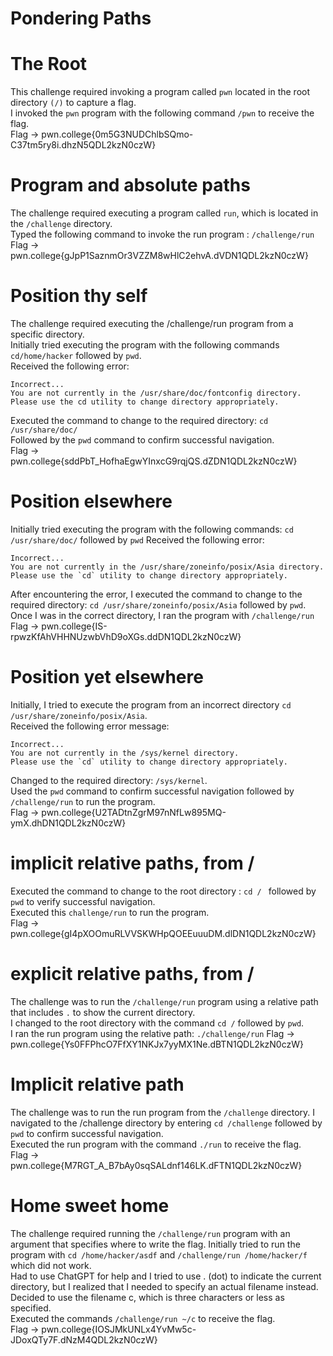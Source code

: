 # Pondering Paths

# The Root
This challenge required invoking a program called `pwn` located in the root directory `(/)` to capture a flag.  
I invoked the `pwn` program with the following command `/pwn` to receive the flag.  
Flag -> pwn.college{0m5G3NUDChlbSQmo-C37tm5ry8i.dhzN5QDL2kzN0czW}

# Program and absolute paths
The challenge required executing a program called `run`, which is located in the `/challenge` directory.  
Typed the following command to invoke the run program : `/challenge/run`   
Flag -> pwn.college{gJpP1SaznmOr3VZZM8wHlC2ehvA.dVDN1QDL2kzN0czW}

# Position thy self  
The challenge required executing the /challenge/run program from a specific directory.  
Initially tried executing the program with the following commands `cd/home/hacker` followed by `pwd`.  
Received the following error: 
```
Incorrect...
You are not currently in the /usr/share/doc/fontconfig directory.
Please use the cd utility to change directory appropriately.
```
Executed the command to change to the required directory: `cd /usr/share/doc/`  
Followed by the `pwd` command to confirm successful navigation.  
Flag -> pwn.college{sddPbT_HofhaEgwYInxcG9rqjQS.dZDN1QDL2kzN0czW}  

# Position elsewhere
Initially tried executing the program with the following commands: `cd /usr/share/doc/` followed by `pwd`
Received the following error:
```
Incorrect...
You are not currently in the /usr/share/zoneinfo/posix/Asia directory.
Please use the `cd` utility to change directory appropriately.
````
After encountering the error, I executed the command to change to the required directory: `cd /usr/share/zoneinfo/posix/Asia` followed by `pwd`.  
Once I was in the correct directory, I ran the program with `/challenge/run`  
Flag -> pwn.college{IS-rpwzKfAhVHHNUzwbVhD9oXGs.ddDN1QDL2kzN0czW}

# Position yet elsewhere
Initially, I tried to execute the program from an incorrect directory `cd /usr/share/zoneinfo/posix/Asia`.  
Received the following error message:
```
Incorrect...
You are not currently in the /sys/kernel directory.
Please use the `cd` utility to change directory appropriately.
```
Changed to the required directory: `/sys/kernel`.  
Used the `pwd` command to confirm successful navigation followed by `/challenge/run` to run the program.  
Flag -> pwn.college{U2TADtnZgrM97nNfLw895MQ-ymX.dhDN1QDL2kzN0czW}


# implicit relative paths, from /
Executed the command to change to the root directory : `cd / ` followed by `pwd` to verify successful navigation.  
Executed this `challenge/run` to run the program.  
Flag -> pwn.college{gI4pXOOmuRLVVSKWHpQOEEuuuDM.dlDN1QDL2kzN0czW}

# explicit relative paths, from /
The challenge was to run the `/challenge/run` program using a relative path that includes `.` to show the current directory.  
I changed to the root directory with the command `cd /` followed by `pwd`.   
I ran the run program using the relative path: `./challenge/run`
Flag -> pwn.college{Ys0FFPhcO7FfXY1NKJx7yyMX1Ne.dBTN1QDL2kzN0czW}

# Implicit relative path
The challenge was to run the run program from the `/challenge` directory.
I navigated to the /challenge directory by entering `cd /challenge` followed by `pwd` to confirm successful navigation.  
Executed the run program with the command `./run` to receive the flag.  
Flag -> pwn.college{M7RGT_A_B7bAy0sqSALdnf146LK.dFTN1QDL2kzN0czW}

# Home sweet home
The challenge required running the `/challenge/run` program with an argument that specifies where to write the flag.
Initially tried to run the program with `cd /home/hacker/asdf` and `/challenge/run /home/hacker/f` which did not work.  
Had to use ChatGPT for help and I tried to use . (dot) to indicate the current directory, but I realized that I needed to specify an actual filename instead.  
Decided to use the filename c, which is three characters or less as specified.  
Executed the commands `/challenge/run ~/c` to receive the flag.  
Flag -> pwn.college{IOSJMkUNLx4YvMw5c-JDoxQTy7F.dNzM4QDL2kzN0czW}










